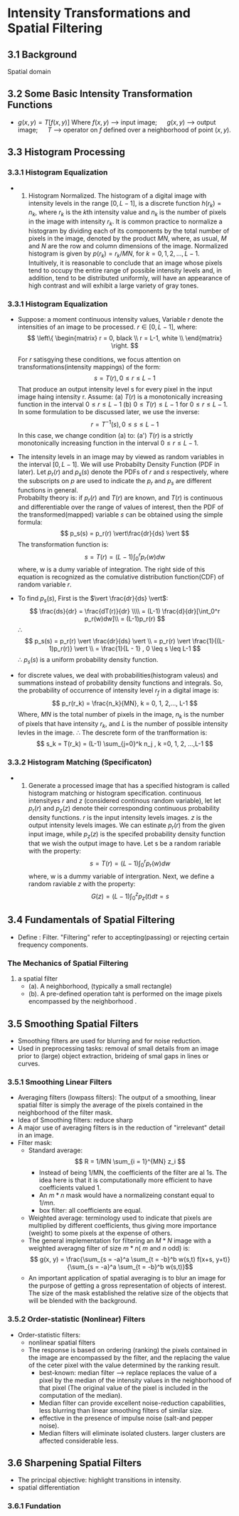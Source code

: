 # Intensity Transformations and Spatial Filtering

## 3.1 Background
Spatial domain

## 3.2 Some Basic Intensity Transformation Functions
 - $g(x, y) = T[f(x, y)]$
    Where $f(x, y)$ --> input image; 
    &emsp; $g(x, y)$ --> output image; 
    &emsp; $T$ --> operator on $f$ defined over a neighborhood of point $(x, y)$.

## 3.3 Histogram Processing 

### 3.3.1 Histogram Equalization
- 1. Histogram Normalized.
  The histogram of a digital image with intensity levels in the range $[0, L-1]$, is a discrete function $h(r_k) = n_k$, where $r_k$ is the $k$th intensity value and $n_k$ is the number of pixels in the image with intensity $r_k$.
  It is common practice to normalize a histogram by dividing each of its components by the total number of pixels in the image, denoted by the product $MN$, where, as usual, $M$ and $N$ are the row and column dimensions of the image. 
  Normalized histogram is given by $p(r_k) = r_k/MN$, for $k = 0, 1 , 2, ..., L-1$.  
  Intuitively, it is reasonable to conclude that an image whose pixels tend to occupy the entire range of possible intensity levels and, in addition, tend to be distributed uniformly, will have an appearance of high contrast and will exhibit a large variety of gray tones. 

### 3.3.1 Histogram Equalization
- Suppose: a moment continuous intensity values, 
  Variable $r$ denote the intensities of an image to be processed.
  $r \in  [0, L-1]$, where:
    $$
    \left\{ 
    \begin{matrix}
    r = 0, black \\
    r = L-1, white  \\
    \end{matrix}
    \right.
    $$



  For $r$ satisgying these conditions, we focus attention on transformations(intensity mappings) of the form:
  $$s = T(r), 0 \leq r \leq L-1 $$
  That produce an output intensity level s for every pixel in the input image haing intensity r. 
  Assume: 
    (a) $T(r)$ is a monotonically increasing function in the interval $0 \leq r \leq L-1$
    (b) $0 \leq T(r) \leq L-1$ for $0 \leq r \leq L-1$.
  In some formulation to be discussed later, we use the inverse:
  $$ r = T^{-1}(s), 0 \leq s \leq L-1 $$
    In this case, we change condition (a) to:
    (a') $T(r)$ is a strictly monotonically increasing function in the interval $0 \leq r \leq L-1$.
- The intensity levels in an image may by viewed as random variables in the interval $[0, L-1]$. We will use Probabilty Density Function (PDF in later). 
  Let $p_r(r)$ and $p_s(s)$ denote the PDFs of $r$ and $s$ respectively, where the subscripts on $p$ are used to indicate the $p_r$ and $p_s$ are different functions in general.  
  Probabilty theory is: if $p_r(r)$ and $T(r)$ are known, and $T(r)$ is continuous and differentiable over the range of values of interest, then the PDF of the transformed(mapped) variable $s$ can be obtained using the simple formula:
  $$ p_s(s) = p_r(r) \vert\frac{dr}{ds} \vert $$
  The transformation function is:
  $$ s = T(r)  = (L-1)\int_0^r p_r(w)dw $$
  where, w is a dumy variable of integration. The right side of this equation is recognized as the comulative distribution function(CDF) of random variable $r$.
- To find $p_s(s)$,
  First is the $\vert \frac{dr}{ds} \vert$:
  $$ \frac{ds}{dr} = \frac{dT(r)}{dr} \\\\ 
  = (L-1) \frac{d}{dr}[\int_0^r p_r(w)dw]\\
  = (L-1)p_r(r) $$
  $\therefore$ 
  $$ p_s(s) = p_r(r) \vert \frac{dr}{ds} \vert \\
   = p_r(r) \vert \frac{1}{(L-1)p_r(r)} \vert \\
   = \frac{1}{L - 1} , 0 \leq s \leq L-1 $$
  $\therefore$ $p_s(s)$ is a uniform probability density function. 
- for discrete values, we deal with probabilities(histogram valeus) and summations instead of probability density functions and integrals. So, the probability of occurrence of intensity level $r_f$ in a digital image is:
  $$ p_r(r_k) = \frac{n_k}{MN}, k = 0, 1, 2,..., L-1 $$
  Where, $MN$ is the total number of pixels in the image, $n_k$ is the number of pixels that have intensity $r_k$, and $L$ is the number of possible intensity levles in the image. 
  $\therefore$ The descrete form of the tranfformation is:
  $$ s_k = T(r_k) = (L-1) \sum_{j=0}^k n_j , k =0, 1, 2, ...,L-1 $$
  



### 3.3.2 Histogram Matching (Specificaton)
- 1. Generate a processed image that has a specified histogram is called histogram matching or histogram specification.
     continuous intensityes $r$ and $z$ (considered continous random variable), let let $p_r(r)$ and $p_z(z)$ denote their corresponding continuous probability density functions.
     $r$ is the input intensity levels images.
     $z$ is the output intensity levels images.
     We can estinate $p_r(r)$ from the given input image, while $p_z(z)$ is the specifed probability density function that we wish the output image to have. 
     Let s be a random rariable with the property:
     $$ s = T(r) = (L-1) \int_0^r p_r(w)dw $$
     where, w is a dummy variable of intergration. 
     Next, we define a random raviable $z$ with the property:
     $$ G(z) = (L-1) \int_0^z p_z(t)dt = s $$

## 3.4 Fundamentals of Spatial Filtering

- Define : Filter.
    "Filtering" refer to accepting(passing) or rejecting certain frequency components.  

### The Mechanics of Spatial Filtering
1. a spatial filter
   - (a). A neighborhood, (typically a small rectangle)
   - (b). A pre-defined operation taht is performed on the image pixels encompassed by the neighborhood .


## 3.5 Smoothing Spatial Filters
 - Smoothing filters are used for blurring and for noise reduction. 
 - Used in preprocessing tasks: removal of small details from an image prior to (large) object extraction, brideing of smal gaps in lines or curves. 

### 3.5.1 Smoothing Linear Filters
 - Averaging filters (lowpass filters): The output of a smoothing, linear spatial filter is simply the average of the pixels contained in the neighborhood of the filter mask.   
 - Idea of Smoothing filters: reduce sharp 
 - A major use of averaging filters is in the reduction of "irrelevant" detail in an image. 
 - Filter mask:
   - Standard average: 
        $$ R = 1/MN \sum_{i = 1}^{MN} z_i $$
     - Instead of being 1/MN, the coefficients of the filter are al 1s. The idea here is that it is computationally more efficient to have coefficients valued 1. 
     - An $m * n$ mask would have a normalizeing constant equal to $1/mn$.
     - box filter: all coefficients are equal.
   - Weighted average: terminology used to indicate that pixels are multiplied by different coefficients, thus giving more importance (weight) to some pixels at the expense of others. 
   - The general implementation for filtering an $M * N$ image with a weighted averagng filter of size $m * n$( $m$ and $n$ odd) is:
        $$ g(x, y) = \frac{\sum_{s = -a}^a \sum_{t = -b}^b w(s,t) f(x+s, y+t)}{\sum_{s = -a}^a \sum_{t = -b}^b w(s,t)}$$
   - An important application of spatial averaging is to blur an image for the purpose of getting a gross representation of objects of interest. The size of the mask established the relative size of the objects that will be blended with the background. 

### 3.5.2 Order-statistic (Nonlinear) Filters
- Order-statistic filters: 
  - nonlinear spatial filters
  - The response is based on ordering (ranking) the pixels contained in the image are encompassed by the filter, and the replacing the value of the ceter pixel with the value determined by the ranking result. 
    - best-known: median filter --> replace replaces the value of a pixel by the median of the intensity values in the neighborhood of that pixel (The original value of the pixel is included in the computation of the median).
    - Median filter can provide excellent noise-reduction capabilities, less blurring than linear smoothing filters of similar size. 
    - effective in the presence of impulse noise (salt-and pepper noise).  
    - Median filters will eliminate isolated clusters. larger clusters are affected considerable less.

## 3.6 Sharpening Spatial Filters
- The principal objective: highlight transitions in intensity. 
- spatial differentiation

### 3.6.1 Fundation
